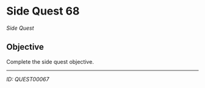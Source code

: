 # Side Quest 68

*Side Quest*

## Objective
Complete the side quest objective.

---
*ID: QUEST00067*